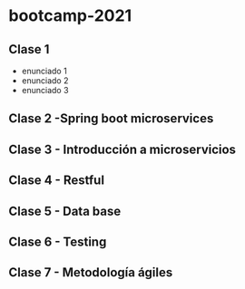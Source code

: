 # bootcamp-2021

## Clase 1
- enunciado 1
- enunciado 2
- enunciado 3

## Clase 2 -Spring boot microservices

## Clase 3 - Introducción a microservicios

## Clase 4 - Restful

## Clase 5 - Data base

## Clase 6 - Testing

## Clase 7 - Metodología ágiles
